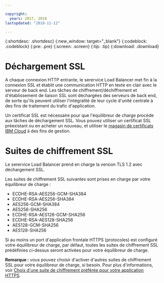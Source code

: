 ```yaml
---

copyright:
  years: 2017, 2018
lastupdated: "2018-11-12"

---
```


{:shortdesc: .shortdesc}
{:new_window: target="_blank"}
{:codeblock: .codeblock}
{:pre: .pre}
{:screen: .screen}
{:tip: .tip}
{:download: .download}

# Déchargement SSL

A chaque connexion HTTP entrante, le serervice Load Balancer met fin à la connexion SSL et établit une communication HTTP en texte en clair avec le serveur de back end. Les tâches de chiffrement/déchiffrement et d'établissement de liaison SSL sont déchargées des serveurs de back end, de sorte qu'ils peuvent utiliser l'intégralité de leur cycle d'unité centrale à des fins de traitement du trafic d'application. 

Un certificat SSL est nécessaire pour que l'équilibreur de charge procède aux tâches de déchargement SSL. Vous pouvez utiliser un certificat SSL préexistant ou en acheter un nouveau, et utiliser le [magasin de certificats IBM Cloud](https://control.softlayer.com/security/sslcerts) à des fins de gestion. 

# Suites de chiffrement SSL
Le serervice Load Balancer prend en charge la version TLS 1.2 avec déchargement SSL.

Les suites de chiffrement SSL suivantes sont prises en charge par votre équilibreur de charge :

* ECDHE-RSA-AES256-GCM-SHA384
* ECDHE-RSA-AES256-SHA384
* AES256-GCM-SHA384
* AES256-SHA256
* ECDHE-RSA-AES128-GCM-SHA256
* ECDHE-RSA-AES128-SHA256
* AES128-GCM-SHA256
* AES128-SHA256

Si au moins un port d'application frontale HTTPS (protocoles) est configuré votre équilibreur de charge, par défaut, toutes les suites de chiffrement SSL prédéfinies ci-dessus seront activées pour votre équilibreur de charge. 

**Remarque :** vous pouvez choisir d'activer d'autres suites de chiffrement SSL pour votre équilibreur de charge, si besoin. Pour plus d'informations, voir [Choix d'une suite de chiffrement préférée pour votre application HTTPS](custom-ciphers.html).
